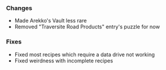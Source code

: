### Changes
- Made Arekko's Vault less rare
- Removed "Traversite Road Products" entry's puzzle for now
### Fixes
- Fixed most recipes which require a data drive not working
- Fixed weirdness with incomplete recipes